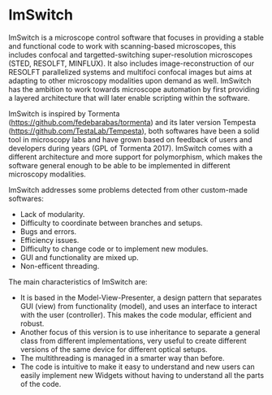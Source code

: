 # ImSwitch
 
ImSwitch is a microscope control software that focuses in providing a stable and functional code to work with scanning-based microscopes, this includes confocal and targetted-switching super-resolution microscopes (STED, RESOLFT, MINFLUX). It also includes image-reconstruction of our RESOLFT parallelized systems and multifoci confocal images but aims at adapting to other microscopy modalities upon demand as well. ImSwitch has the ambition to work towards microscope automation by first providing a layered architecture that will later enable scripting within the software.

ImSwitch is inspired by Tormenta (https://github.com/fedebarabas/tormenta) and its later version Tempesta (https://github.com/TestaLab/Tempesta), both softwares have been a solid tool in microscopy labs and have grown based on feedback of users and developers during years (GPL of Tormenta 2017). ImSwitch comes with a different architecture and more support for polymorphism, which makes the software general enough to be able to be implemented in different microscopy modalities. 

ImSwitch addresses some problems detected from other custom-made softwares:

 - Lack of modularity.
 - Difficulty to coordinate between branches and setups.
 - Bugs and errors.
 - Efficiency issues.
 - Difficulty to change code or to implement new modules.
 - GUI and functionality are mixed up.
 - Non-efficent threading.
 
The main characteristics of ImSwitch are:
- It is based in the Model-View-Presenter, a design pattern that separates GUI (view) from functionality (model), and uses an interface to interact with the user (controller). This makes the code modular, efficient and robust.
- Another focus of this version is to use inheritance to separate a general class from different implementations, very useful to create different versions of the same device for different optical setups. 
- The multithreading is managed in a smarter way than before.
- The code is intuitive to make it easy to understand and new users can easily implement new Widgets without having to understand all the parts of the code.
